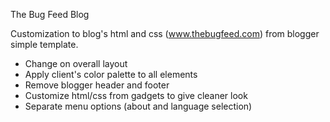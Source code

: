 The Bug Feed Blog

Customization to blog's html and css (www.thebugfeed.com) from blogger simple template.

- Change on overall layout
- Apply client's color palette to all elements
- Remove blogger header and footer
- Customize html/css from gadgets to give cleaner look
- Separate menu options (about and language selection)
